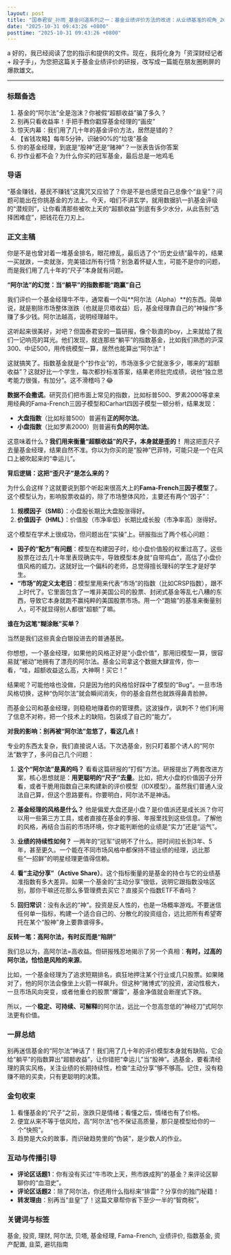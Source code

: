 ```yaml
---
layout: post
title: "国泰君安_孙雨_基金问道系列之一：基金业绩评价方法的改进：从业绩基准的视角_20220222"
date: "2025-10-31 09:43:26 +0800"
posttime: "2025-10-31 09:43:26 +0800"
---
```


a
好的，我已经阅读了您的指示和提供的文件。现在，我将化身为「资深财经记者 + 段子手」，为您把这篇关于基金业绩评价的研报，改写成一篇能在朋友圈刷屏的爆款雄文。

---

### **标题备选**

1.  基金的“阿尔法”全是泡沫？你被假“超额收益”骗了多久？
2.  别再只看收益率！手把手教你戳穿基金经理的“画皮”
3.  惊天内幕：我们用了几十年的基金评价方法，居然是错的？
4.  【省钱攻略】每年5分钟，识破90%的“垃圾”基金
5.  你的基金经理，到底是“股神”还是“赌神”？一张表告诉你答案
6.  抄作业都不会？为什么你买的冠军基金，最后总是一地鸡毛

### **导语**

“基金赚钱，基民不赚钱”这魔咒又应验了？你是不是也感觉自己总像个“韭皇”？问题可能出在你挑基金的方法上。今天，咱们不讲玄学，就用数据扒一扒基金评级的“潜规则”，让你看清那些被吹上天的“超额收益”到底有多少水分，从此告别“选择困难症”，把钱花在刀刃上。

### **正文主稿**

你是不是也曾对着一堆基金排名，眼花缭乱，最后选了个“历史业绩”最牛的，结果一买就跌，一卖就涨，完美错过所有行情？别急着怀疑人生，可能不是你的问题，而是我们用了几十年的“尺子”本身就有问题。

**“阿尔法”的幻觉：当“躺平”的指数都能“跑赢”自己**

我们评价一个基金经理牛不牛，通常看一个叫**阿尔法（Alpha）**的东西。简单说，就是剔除市场整体涨跌（也就是贝塔收益）后，基金经理靠自己的“神操作”多赚了多少钱。阿尔法越高，说明经理越牛。

这听起来很美好，对吧？但国泰君安的一篇研报，像个耿直的boy，上来就给了我们一记响亮的耳光。他们发现，就连那些“躺平”的指数基金，比如我们熟悉的沪深300、中证500，用传统模型一算，居然也能算出“阿尔法”！

这就搞笑了。指数基金就是个“抄作业”的，市场涨多少它就涨多少，哪来的“超额收益”？这就好比一个学生，每次都抄标准答案，结果老师批完成绩，说他“独立思考能力很强，有加分”。这不滑稽吗？😂

**数据不会撒谎**。研究员们把市面上常见的指数，比如标普500、罗素2000等拿来用经典的Fama-French三因子模型和Carhart四因子模型一顿分析，结果发现：

*   **大盘指数**（比如标普500）普遍有**正的阿尔法**。
*   **小盘指数**（比如罗素2000）则普遍有**负的阿尔法**。

这意味着什么？**我们用来衡量“超额收益”的尺子，本身就是歪的！** 用这把歪尺子去量基金经理，结果自然不准。你以为你买的是“股神”巴菲特，可能只是一个在风口上被吹起来的“幸运儿”。

**背后逻辑：这把“歪尺子”是怎么来的？**

为什么会这样？这就要说到那个听起来很高大上的**Fama-French三因子模型**了。这个模型认为，影响股票收益的，除了市场整体风险，主要还有两个“因子”：

1.  **规模因子（SMB）**：小盘股长期比大盘股涨得好。
2.  **价值因子（HML）**：价值股（市净率低）长期比成长股（市净率高）涨得好。

这个模型在学术上很成功，但问题出在“实操”上。研报指出了两个核心问题：

*   **因子的“配方”有问题**：模型在构建因子时，给小盘价值股的权重过高了。这些股票在过去几十年里表现确实牛，导致模型本身就“自带鸡血”，高估了小盘价值风格的威力。这就好比一个偏科的老师，总觉得擅长理科的学生才是好学生。
*   **“市场”的定义太老旧**：模型里用来代表“市场”的指数（比如CRSP指数），跟不上时代了。它里面包含了一堆非美国公司的股票、封闭式基金等乱七八糟的东西，导致它本身就跑不赢纯粹的美国股票市场。用一个“跑输”的基准来衡量别人，可不就显得别人都很“超额”了嘛。

**谁在为这笔“糊涂账”买单？**

当然是我们这些真金白银投进去的普通基民。

你想想，一个基金经理，如果他的风格正好是“小盘价值”，那用旧模型一算，很容易就“被动”地拥有了漂亮的阿尔法。基金公司拿这个数据大肆宣传，你一看，“哇，超额收益这么高，大神啊！买它！”

结果呢？可能他啥也没做，只是因为他的风格恰好踩中了模型的“Bug”。一旦市场风格切换，这种“伪阿尔法”就会瞬间消失，你的基金自然也就跌得鼻青脸肿。

而基金公司和基金经理，则稳稳地赚着你的管理费。这波操作，讽刺不？他们利用了信息不对称，把一个技术上的缺陷，包装成了自己的“能力”。

**对我的影响：别再被“阿尔法”忽悠了，看这几点！**

专业的东西太复杂，我们直接说人话。下次选基金，别只盯着那个诱人的“阿尔法”数字了，多问自己几个问题：

1.  **这个“阿尔法”是真的吗？** 看看这篇研报的“打假”方法。研报提出了两套改进方案，核心思想就是：**用更聪明的“尺子”去量**。比如，把大小盘的价值因子分开看，或者干脆用指数自己来构建新的评价模型（IDX模型）。虽然我们普通人没法自己算，但这个思路要有。你要明白，阿尔法不是神话。

2.  **基金经理的风格是什么？** 他是偏爱大盘还是小盘？是价值派还是成长派？你可以用一些第三方工具，或者直接在基金的季报、年报里找到这些信息。了解他的风格，再结合当前的市场环境，你才能判断他的业绩是“实力”还是“运气”。

3.  **业绩的持续性如何？** 一两年的“冠军”说明不了什么。把时间拉长到3年、5年，甚至更久。一个能在不同市场风格中都保持不错业绩的经理，远比那些“一招鲜”的明星经理更值得信赖。

4.  **看“主动分享”（Active Share）**。这个指标衡量的是基金的持仓与它的业绩基准指数有多大差异。如果一个基金的“主动分享”很低，说明它跟指数没啥区别，那你干嘛还花那么多管理费去买它？直接买个指数ETF不香吗？

5.  **回归常识**：没有永远的“神”。投资是反人性的，也是一场概率游戏。不要迷信任何单一指标，构建一个适合自己的、分散化的投资组合，远比把所有希望寄托在某个“股神”身上要靠谱得多。

**反转一笔：高阿尔法，有时反而是“陷阱”**

我们总以为，高阿尔法=高收益。但研报残忍地揭示了另一个真相：**有时，过高的阿尔法，恰恰是风险的来源**。

比如，一个基金经理为了追求短期排名，疯狂地押注某个行业或几只股票。如果赌对了，他的阿尔法会像坐上火箭一样飙升。但这种“赌博式”的投资，波动性极大，一旦市场风向突变，或者他重仓的股票“爆雷”，基金净值就会断崖式下跌。

所以，一个**稳定、可持续、可解释**的阿尔法，远比一个忽高忽低的“神经刀”式阿尔法更有价值。

### **一屏总结**

别再迷信基金的“阿尔法”神话了！我们用了几十年的评价模型本身就有缺陷，它会给“躺平”的指数算出“超额收益”，让你错把“幸运儿”当“股神”。选基金，要看清经理的真实风格，关注业绩的长期持续性，检查“主动分享”够不够高。记住，没有稳赚不赔的买卖，只有更聪明的决策。

### **金句收束**

1.  看懂基金的“尺子”之前，涨跌只是情绪；看懂之后，情绪也有了价格。
2.  便宜从来不等于低风险，高“阿尔法”也不保证高质量，那只是模型给你的一个“快照”。
3.  趋势是大众的故事，而识破趋势里的“伪装”，是少数人的作业。

### **互动与传播引导**

*   **评论区话题1**：你有没有买过“牛市吹上天，熊市跌成狗”的基金？来评论区聊聊你的“血泪史”。
*   **评论区话题2**：除了阿尔法，你还用什么指标来“排雷”？分享你的独门秘籍！
*   **转发理由**：别再当“韭皇”了！这篇文章帮你省下至少一半的“智商税”。

### **关键词与标签**

基金, 投资, 理财, 阿尔法, 贝塔, 基金经理, Fama-French, 业绩评价, 指数基金, 资产配置, 韭菜, 避坑指南
